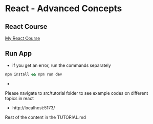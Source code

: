 # React - Advanced Concepts

## React Course

[My React Course](https://www.udemy.com/course/react-tutorial-and-projects-course/?referralCode=FEE6A921AF07E2563CEF)


## Run App

- if you get an error, run the commands separately

```sh
npm install && npm run dev
```
- 
Please navigate to src/tutorial folder to see example codes on different topics in react 
- http://localhost:5173/

Rest of the content in the TUTORIAL.md

